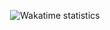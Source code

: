 <p align="center">
  <img src="https://github-readme-stats.vercel.app/api/wakatime?username=microcoded&theme=dracula&range=last_7_days" alt="Wakatime statistics">
</p>
